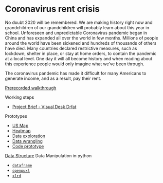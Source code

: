 # Coronavirus rent crisis

No doubt 2020 will be remembered. We are making history right now and grandchildren of our grandchildren will probably learn about this year in school. Unforeseen and unpredictable Coronavirus pandemic began in China and has expanded all over the world in few months. Millions of people around the world have been sickened and hundreds of thousands of others have died. Many countries declared restrictive measures, such as lockdown, shelter in place, or stay at home orders, to contain the pandemic at a local level. One day it will all become history and when reading about this experience people would only imagine what we’ve been through. 

The coronavirus pandemic has made it difficult for many Americans to generate income, and as a result, pay their rent.

[Prerecorded walkthrough](https://drive.google.com/file/d/1Vo47aRRwCOqAlID00kRKO2NfCTfiMmRT/view?usp=sharing)

Working steps

 * [Project Brief - Visual Desk Drfat](https://drive.google.com/file/d/1cAxLVb19tX-V9ysfmJltnS2aD_roqO1O/view?usp=sharing)
 
Prototypes
 
 * [US Map](https://observablehq.com/@nchikurova/us-map-by-household-median-income-2017)
 * [Heatmap](https://observablehq.com/@nchikurova/heatmap)
 * [Data exploration](https://observablehq.com/@nchikurova/untitled)
 * [Data wrangling](https://observablehq.com/d/65408b7a9bd98edd)
 * [Code prototype](https://github.com/nchikurova/studio-project/tree/main/project_state_prototypes)
 
 [Data Structure](https://github.com/nchikurova/studio-project/blob/main/data/week_1.csv)
 Data Manipulation in python
 * [`dataframe`](https://github.com/nchikurova/advanced-studio/blob/master/Data_manipulation_dataframe.ipynb)
 * [`openpuxl`](https://github.com/nchikurova/advanced-studio/blob/master/Data_openpyxl_new.ipynb)
 * [`xlrd`](https://github.com/nchikurova/advanced-studio/blob/master/Data_xlrd_new.ipynb)
 
 
